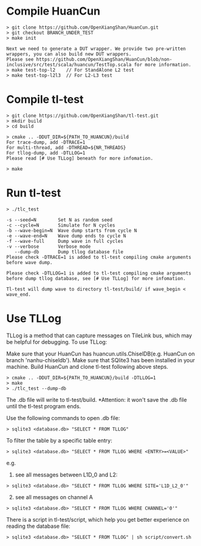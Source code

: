 # Compile HuanCun

```
> git clone https://github.com/OpenXiangShan/HuanCun.git
> git checkout BRANCH_UNDER_TEST
> make init

Next we need to generate a DUT wrapper. We provide two pre-written wrappers, you can also build new DUT wrappers.
Please see https://github.com/OpenXiangShan/HuanCun/blob/non-inclusive/src/test/scala/huancun/TestTop.scala for more information.
> make test-top-l2    // For StandAlone L2 test
> make test-top-l2l3  // For L2-L3 test
```

# Compile tl-test

```
> git clone https://github.com/OpenXiangShan/tl-test.git
> mkdir build
> cd build

> cmake .. -DDUT_DIR=${PATH_TO_HUANCUN}/build
For trace-dump, add -DTRACE=1
For multi-thread, add -DTHREAD=${NR_THREADS}
For tllog-dump, add -DTLLOG=1
Please read [# Use TLLog] beneath for more infomation.

> make
```

# Run tl-test

```
> ./tlc_test

-s --seed=N        Set N as random seed
-c --cycle=N       Simulate for N cycles
-b --wave-begin=N  Wave dump starts from cycle N
-e --wave-end=N    Wave dump ends to cycle N
-f --wave-full     Dump wave in full cycles
-v --verbose       Verbose mode
   --dump-db       Dump tllog database file
Please check -DTRACE=1 is added to tl-test compiling cmake arguments before wave dump.

Please check -DTLLOG=1 is added to tl-test compiling cmake arguments before dump tllog database, see [# Use TLLog] for more infomation.

Tl-test will dump wave to directory tl-test/build/ if wave_begin < wave_end.
```

# Use TLLog

TLLog is a method that can capture messages on TileLink bus, which may be helpful for debugging. To use TLLog:

Make sure that your HuanCun has huancun.utils.ChiselDB(e.g. HuanCun on branch 'nanhu-chiseldb').
Make sure that SQlite3 has been installed in your machine.
Build HuanCun and clone tl-test following above steps.

```
> cmake .. -DDUT_DIR=${PATH_TO_HUANCUN}/build -DTLLOG=1
> make
> ./tlc_test --dump-db
```

The .db file will write to tl-test/build.
*Attention: it won't save the .db file until the tl-test program ends.

Use the following commands to open .db file:
```
> sqlite3 <database.db> "SELECT * FROM TLLOG"
```

To filter the table by a specific table entry:
```
> sqlite3 <database.db> "SELECT * FROM TLLOG WHERE <ENTRY>=<VALUE>"
```

e.g. 
1. see all messages between L1D_0 and L2:
```
> sqlite3 <database.db> "SELECT * FROM TLLOG WHERE SITE='L1D_L2_0'"
```

2. see all messages on channel A
```
> sqlite3 <database.db> "SELECT * FROM TLLOG WHERE CHANNEL='0'"
```

There is a script in tl-test/script, which help you get better experience on reading the database file:
```
> sqlite3 <database.db> "SELECT * FROM TLLOG" | sh script/convert.sh
```